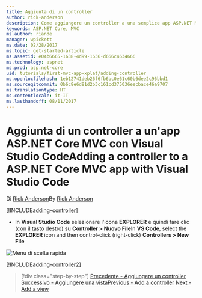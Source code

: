 ```yaml
---
title: Aggiunta di un controller
author: rick-anderson
description: Come aggiungere un controller a una semplice app ASP.NET MVC Core
keywords: ASP.NET Core, MVC
ms.author: riande
manager: wpickett
ms.date: 02/28/2017
ms.topic: get-started-article
ms.assetid: e04b6665-1638-4d99-1636-d666c4634666
ms.technology: aspnet
ms.prod: asp.net-core
uid: tutorials/first-mvc-app-xplat/adding-controller
ms.openlocfilehash: 1eb12741deb26f6fb6bc0e61c60b6dee2c96bbd1
ms.sourcegitcommit: 0b6c8e6d81d2b3c161cd375036eecbace46a9707
ms.translationtype: HT
ms.contentlocale: it-IT
ms.lasthandoff: 08/11/2017
---
```

# <a name="adding-a-controller-to-a-aspnet-core-mvc-app-with-visual-studio-code"></a><span data-ttu-id="3fbbd-104">Aggiunta di un controller a un'app ASP.NET Core MVC con Visual Studio Code</span><span class="sxs-lookup"><span data-stu-id="3fbbd-104">Adding a controller to a ASP.NET Core MVC app with Visual Studio Code</span></span>

<span data-ttu-id="3fbbd-105">Di [Rick Anderson](https://twitter.com/RickAndMSFT)</span><span class="sxs-lookup"><span data-stu-id="3fbbd-105">By [Rick Anderson](https://twitter.com/RickAndMSFT)</span></span>

[!INCLUDE[adding-controller](../../includes/mvc-intro/adding-controller1.md)]

* <span data-ttu-id="3fbbd-106">In **Visual Studio Code** selezionare l'icona **EXPLORER** e quindi fare clic (con il tasto destro) su **Controller > Nuovo File**</span><span class="sxs-lookup"><span data-stu-id="3fbbd-106">In **VS Code**, select the **EXPLORER** icon and then  control-click (right-click) **Controllers > New File**</span></span>

 ![Menu di scelta rapida](adding-controller/_static/new_file.png)

[!INCLUDE[adding-controller2](../../includes/mvc-intro/adding-controller2.md)]

>[!div class="step-by-step"]
<span data-ttu-id="3fbbd-108">[Precedente - Aggiungere un controller](start-mvc.md)
[Successivo - Aggiungere una vista](adding-view.md)</span><span class="sxs-lookup"><span data-stu-id="3fbbd-108">[Previous - Add a controller](start-mvc.md)
[Next - Add a view](adding-view.md)</span></span>  
